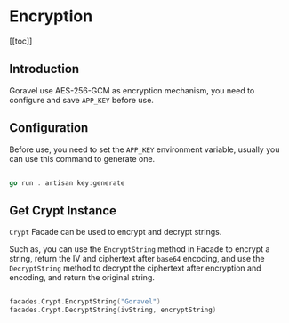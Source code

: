 # Encryption

[[toc]]

## Introduction

Goravel use AES-256-GCM as encryption mechanism, you need to configure and save `APP_KEY` before use.

## Configuration

Before use, you need to set the `APP_KEY` environment variable, usually you can use this command to generate one.

```go

go run . artisan key:generate
```

## Get Crypt Instance

`Crypt` Facade can be used to encrypt and decrypt strings.

Such as, you can use the `EncryptString` method in Facade to encrypt a string, return the IV and ciphertext after `base64` encoding, and use the `DecryptString` method to decrypt the ciphertext after encryption and encoding, and return the original string.

```go

facades.Crypt.EncryptString("Goravel")
facades.Crypt.DecryptString(ivString, encryptString)
```
